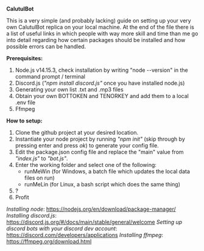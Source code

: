 **CalutulBot**

This is a very simple (and probably lacking) guide on setting up your very own CalutulBot replica on your local machine.
At the end of the file there is a list of useful links in which people with way more skill and time than me go into detail regarding how certain packages should be installed and how possible errors can be handled.


**Prerequisites:**
1. Node.js v14.15.3, check installation by writing "node --version" in the command prompt / terminal
2. Discord.js (*"npm install discord.js"* once you have installed node.js)
3. Generating your own list .txt and .mp3 files
4. Obtain your own BOTTOKEN and TENORKEY and add them to a local .env file
5. Ffmpeg

**How to setup:**
1. Clone the github project at your desired location.
2. Instantiate your node project by running *"npm init"* (skip through by pressing enter and press *ok*) to generate your config file.
3. Edit the package.json config file and replace the "main" value from *"index.js"* to *"bot.js"*.
4. Enter the working folder and select one of the following:
	- runMeWin (for Windows, a batch file which updates the local data files on run)
	- runMeLin (for Linux, a bash script which does the same thing)
5. ?
6. Profit


*Installing node*: https://nodejs.org/en/download/package-manager/
*Installing discord.js*: https://discord.js.org/#/docs/main/stable/general/welcome
*Setting up discord bots with your discord dev account*: https://discord.com/developers/applications
*Installing ffmpeg*: https://ffmpeg.org/download.html


